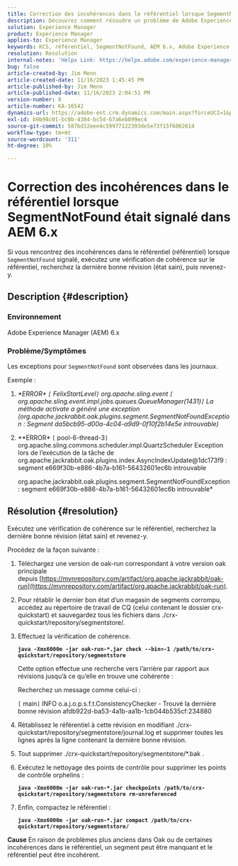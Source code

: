 ```yaml
---
title: Correction des incohérences dans le référentiel lorsque SegmentNotFound était signalé dans AEM 6.x
description: Découvrez comment résoudre un problème de Adobe Experience Manager 6.x qui présente des incohérences dans le référentiel lorsque SegmentNotFound est signalé.
solution: Experience Manager
product: Experience Manager
applies-to: Experience Manager
keywords: KCS, référentiel, SegmentNotFound, AEM 6.x, Adobe Experience Manager 6.x, dépannage
resolution: Resolution
internal-notes: 'Helpx Link: https://helpx.adobe.com/experience-manager/kb/fix-inconsistencies-in-the-repository-when-segmentnotfound-issue.html'
bug: false
article-created-by: Jim Menn
article-created-date: 11/16/2023 1:45:45 PM
article-published-by: Jim Menn
article-published-date: 11/16/2023 2:04:51 PM
version-number: 8
article-number: KA-16542
dynamics-url: https://adobe-ent.crm.dynamics.com/main.aspx?forceUCI=1&pagetype=entityrecord&etn=knowledgearticle&id=da78176d-8684-ee11-8179-6045bd006268
exl-id: b9b98c01-bc0b-4384-bc5d-67a6eb899ec4
source-git-commit: 587bd12eee4c59977122393de5e73f15f6062614
workflow-type: tm+mt
source-wordcount: '311'
ht-degree: 10%

---
```


# Correction des incohérences dans le référentiel lorsque SegmentNotFound était signalé dans AEM 6.x


Si vous rencontrez des incohérences dans le référentiel (référentiel) lorsque `SegmentNotFound` signalé, exécutez une vérification de cohérence sur le référentiel, recherchez la dernière bonne révision (état sain), puis revenez-y.

## Description {#description}


### <b>Environnement</b>

Adobe Experience Manager (AEM) 6.x



### <b>Problème/Symptômes</b>

Les exceptions pour `SegmentNotFound` sont observées dans les journaux.

Exemple :

1. *\*ERROR\* `[` FelixStartLevel`]`  org.apache.sling.event `[` org.apache.sling.event.impl.jobs.queues.QueueManager(1431)`]`  La méthode activate a généré une exception (org.apache.jackrabbit.oak.plugins.segment.SegmentNotFoundException : Segment da5bcb95-d00a-4c04-a9d9-0f10f2b14e5e introuvable)*
2. *\*ERROR\* `[` pool-6-thread-3`]`  org.apache.sling.commons.scheduler.impl.QuartzScheduler Exception lors de l’exécution de la tâche de org.apache.jackrabbit.oak.plugins.index.AsyncIndexUpdate@1dc173f9 : segment e669f30b-e886-4b7a-b161-56432601ec6b introuvable

   org.apache.jackrabbit.oak.plugins.segment.SegmentNotFoundException : segment e669f30b-e886-4b7a-b161-56432601ec6b introuvable*



## Résolution {#resolution}


Exécutez une vérification de cohérence sur le référentiel, recherchez la dernière bonne révision (état sain) et revenez-y.

Procédez de la façon suivante :

1. Téléchargez une version de oak-run correspondant à votre version oak principale depuis [https://mvnrepository.com/artifact/org.apache.jackrabbit/oak-run](https://mvnrepository.com/artifact/org.apache.jackrabbit/oak-run).
2. Pour rétablir le dernier bon état d’un magasin de segments corrompu, accédez au répertoire de travail de CQ (celui contenant le dossier crx-quickstart) et sauvegardez tous les fichiers dans ./crx-quickstart/repository/segmentstore/.
3. Effectuez la vérification de cohérence.

   <b>`java -Xmx6000m -jar oak-run-*.jar check --bin=-1 /path/to/crx-quickstart/repository/segmentstore`</b>



   Cette option effectue une recherche vers l’arrière par rapport aux révisions jusqu’à ce qu’elle en trouve une cohérente :



   Recherchez un message comme celui-ci :

   `[` main`]`  INFO o.a.j.o.p.s.f.t.ConsistencyChecker - Trouvé la dernière bonne révision afdb922d-ba53-4a1b-aa1b-1cb044b535cf:234880


4. Rétablissez le référentiel à cette révision en modifiant ./crx-quickstart/repository/segmentstore/journal.log et supprimer toutes les lignes après la ligne contenant la dernière bonne révision.
5. Tout supprimer ./crx-quickstart/repository/segmentstore/\*.bak .
6. Exécutez le nettoyage des points de contrôle pour supprimer les points de contrôle orphelins :

   <b>`java -Xmx6000m -jar oak-run-*.jar checkpoints /path/to/crx-quickstart/repository/segmentstore rm-unreferenced`</b>


7. Enfin, compactez le référentiel :

   <b>`java -Xmx6000m -jar oak-run-*.jar compact /path/to/crx-quickstart/repository/segmentstore/`</b>



<b>Cause</b>
En raison de problèmes plus anciens dans Oak ou de certaines incohérences dans le référentiel, un segment peut être manquant et le référentiel peut être incohérent.
